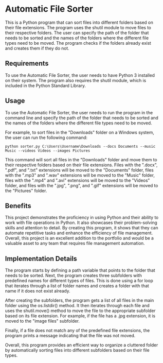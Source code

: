 # Automatic File Sorter

This is a Python program that can sort files into different folders based on their file extensions. The program uses the shutil module to move files to their respective folders. The user can specify the path of the folder that needs to be sorted and the names of the folders where the different file types need to be moved. The program checks if the folders already exist and creates them if they do not.

## Requirements

To use the Automatic File Sorter, the user needs to have Python 3 installed on their system. The program also requires the shutil module, which is included in the Python Standard Library.

## Usage

To use the Automatic File Sorter, the user needs to run the program in the command line and specify the path of the folder that needs to be sorted and the names of the folders where the different file types need to be moved.

For example, to sort files in the "Downloads" folder on a Windows system, the user can run the following command:

```
python sorter.py C:\Users\Username\Downloads --docs Documents --music Music --videos Videos --images Pictures
```

This command will sort all files in the "Downloads" folder and move them to their respective folders based on their file extensions. Files with the ".docx", ".pdf", and ".txt" extensions will be moved to the "Documents" folder, files with the ".mp3" and ".wav" extensions will be moved to the "Music" folder, files with the ".mp4" and ".avi" extensions will be moved to the "Videos" folder, and files with the ".jpg", ".png", and ".gif" extensions will be moved to the "Pictures" folder.

## Benefits

This project demonstrates the proficiency in using Python and their ability to work with file operations in Python. It also showcases their problem-solving skills and attention to detail. By creating this program, it shows that they can automate repetitive tasks and enhance the efficiency of file management. Overall, this project is an excellent addition to the portfolio and would be a valuable asset to any team that requires file management automation.

## Implementation Details

The program starts by defining a path variable that points to the folder that needs to be sorted. Next, the program creates three subfolders with predefined names for different types of files. This is done using a for loop that iterates through a list of folder names and creates a folder with that name if it does not exist already.

After creating the subfolders, the program gets a list of all files in the main folder using the os.listdir() method. It then iterates through each file and uses the shutil.move() method to move the file to the appropriate subfolder based on its file extension. For example, if the file has a .jpg extension, it is moved to the "image files" subfolder.

Finally, if a file does not match any of the predefined file extensions, the program prints a message indicating that the file was not moved.

Overall, this program provides an efficient way to organize a cluttered folder by automatically sorting files into different subfolders based on their file types.
